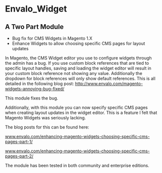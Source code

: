 # Envalo_Widget
## A Two Part Module
* Bug fix for CMS Widgets in Magento 1.X
* Enhance Widgets to allow choosing specific CMS pages for layout updates

In Magento, the CMS Widget editor you use to configure widgets through the admin has a bug. If you use custom
block references that are tied to specific layout handles, saving and loading the widget editor will result in
your custom block reference not showing any value. Additionally the dropdown for block references will only show
default references. This is all detailed in the following blog post: http://www.envalo.com/magento-widgets-annoying-bug-fixed/

This module fixes the bug.

Additionally, with this module you can now specify specific CMS pages when creating layout updates in the widget editor.
This is a feature I felt that Magento Widgets was seriously lacking.

The blog posts for this can be found here:

www.envalo.com/enhancing-magento-widgets-choosing-specific-cms-pages-part-1/

www.envalo.com/enhancing-magento-widgets-choosing-specific-cms-pages-part-2/


The module has been tested in both community and enterprise editions.